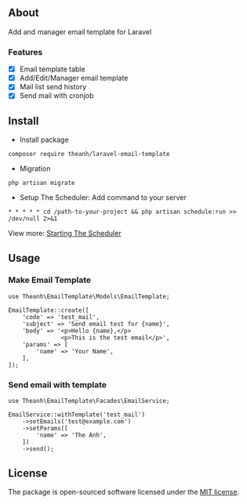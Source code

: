 ## About
Add and manager email template for Laravel

### Features
- [x] Email template table
- [x] Add/Edit/Manager email template
- [x] Mail list send history
- [x] Send mail with cronjob

## Install
- Install package
```
composer require theanh/laravel-email-template
```

- Migration
```
php artisan migrate
```

- Setup The Scheduler: Add command to your server
```
* * * * * cd /path-to-your-project && php artisan schedule:run >> /dev/null 2>&1
```

View more: [Starting The Scheduler](https://laravel.com/docs/6.x/scheduling#introduction)

## Usage
### Make Email Template
```
use Theanh\EmailTemplate\Models\EmailTemplate;

EmailTemplate::create([
    'code' => 'test_mail',
    'subject' => 'Send email test for {name}',
    'body' => '<p>Hello {name},</p>
               <p>This is the test email</p>',
    'params' => [
        'name' => 'Your Name',
    ],
]);
```

### Send email with template
```
use Theanh\EmailTemplate\Facades\EmailService;

EmailService::withTemplate('test_mail')
    ->setEmails('test@example.com')
    ->setParams([
        'name' => 'The Anh',
    ])
    ->send();
```

## License

The package is open-sourced software licensed under the [MIT license](https://opensource.org/licenses/MIT).
